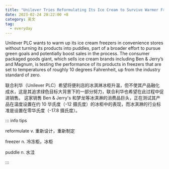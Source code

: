 ```yaml
---
title: "Unilever Tries Reformulating Its Ice Cream to Survive Warmer Freezers"
date: 2023-02-24 20:22:00 +8
category: 英文
tag:
  - everyday
---
```


Unilever PLC wants to warm up its ice cream freezers in convenience stores without turning its products into puddles, part of a broader effort to pursue green goals and potentially boost sales in the process. The consumer packaged goods giant, which sells ice cream brands including Ben & Jerry’s and Magnum, is testing the performance of its products in freezers that are set to temperatures of roughly 10 degrees Fahrenheit, up from the industry standard of zero.

联合利华（Unilever PLC）希望将便利店的冰淇淋冰柜升温，但不使其产品融化成水，这是其追求绿色目标大背景下的一部分努力，联合利华也希望在此过程中促进销售。 这家销售 Ben & Jerry's 和梦龙等冰淇淋的消费品巨头，正在测试其产品在温度设置在约 10 华氏度（-12 摄氏度）的冰柜中的表现，而冰淇淋的行业标准是设置在零华氏度（-17.8 摄氏度）。

::: info tips

reformulate v. 重新设计，重新制定

freezer n. 冷冻柜，冰柜

puddle n. 水洼

:::
